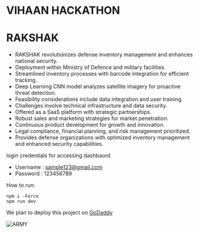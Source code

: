 # VIHAAN HACKATHON 
# RAKSHAK

- RAKSHAK revolutionizes defense inventory management and enhances national security.
- Deployment within Ministry of Defence and military facilities.
- Streamlined inventory processes with barcode integration for efficient tracking.
- Deep Learning CNN model analyzes satellite imagery for proactive threat detection.
- Feasibility considerations include data integration and user training.
- Challenges involve technical infrastructure and data security.
- Offered as a SaaS platform with strategic partnerships.
- Robust sales and marketing strategies for market penetration.
- Continuous product development for growth and innovation.
- Legal compliance, financial planning, and risk management prioritized.
- Provides defense organizations with optimized inventory management and enhanced security capabilities.

login credentials for accessing dashbaord
- Username : sample123@gmail.com
- Password : 123456789

How to run:
```
npm i -Force
npm run dev
```

We plan to deploy this project on [GoDaddy](https://www.godaddy.com/en-in)

![ARMY](https://github.com/ArshTiwari2004/Vihaan-Hackathon/blob/main/public/images/army.jpeg)


